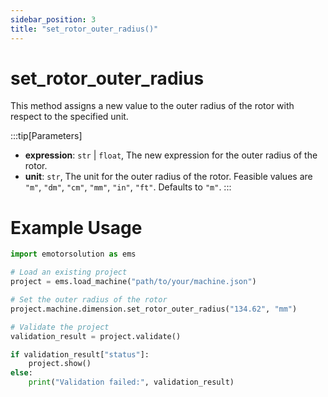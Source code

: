 ```yaml
---
sidebar_position: 3
title: "set_rotor_outer_radius()"
---
```


# set_rotor_outer_radius

This method assigns a new value to the outer radius of the rotor with respect to the specified unit. 

:::tip[Parameters]
- **expression**: `str` | `float`, The new expression for the outer radius of the rotor.
- **unit**: `str`, The unit for the outer radius of the rotor. Feasible values are `"m"`, `"dm"`, `"cm"`, `"mm"`, `"in"`, `"ft"`. Defaults to `"m"`.
:::

# Example Usage
```python
import emotorsolution as ems

# Load an existing project
project = ems.load_machine("path/to/your/machine.json")

# Set the outer radius of the rotor
project.machine.dimension.set_rotor_outer_radius("134.62", "mm")

# Validate the project
validation_result = project.validate()

if validation_result["status"]:
    project.show()
else:
    print("Validation failed:", validation_result)
```
